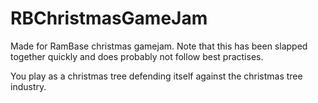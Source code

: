 # RBChristmasGameJam
Made for RamBase christmas gamejam. Note that this has been slapped together quickly and does probably not follow best practises.

You play as a christmas tree defending itself against the christmas tree industry.
